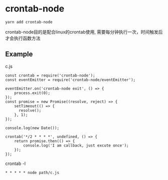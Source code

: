 # crontab-node

```
yarn add crontab-node
```

crontab-node目的是配合linux的crontab使用, 需要每分钟执行一次，时间触发后才会执行函数方法

## Example

c.js

```
const crontab = require('crontab-node');
const eventEmitter = require('crontab-node/eventEmitter');

eventEmitter.on('crontab-node exit', () => {
	process.exit(0);
});
const promise = new Promise((resolve, reject) => {
    setTimeout(() => {
      resolve();
    }, 1);
});

console.log(new Date());

crontab('*/2 * * * *', undefined, () => {
	return promise.then(() => {
		console.log('I am callback, just excute once');
	});
});

```

crontab -l

```
* * * * * node path/c.js
```
